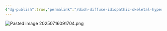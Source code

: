 ```yaml
---
{"dg-publish":true,"permalink":"/dish-diffuse-idiopathic-skeletal-hyperostosis/","created":"2025-07-16T09:16:53.378-07:00","updated":"2025-09-03T07:42:50.309-07:00"}
---
```




![Pasted image 20250716091704.png](/img/user/assets/Pasted%20image%2020250716091704.png)

